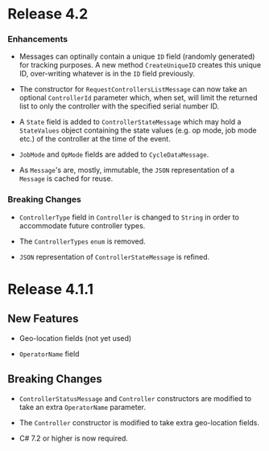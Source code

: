 Release 4.2
===========

### Enhancements

- Messages can optinally contain a unique `ID` field (randomly
  generated) for tracking purposes. A new method `CreateUniqueID`
  creates this unique ID, over-writing whatever is in the `ID`
  field previously.

- The constructor for `RequestControllersListMessage` can now take
  an optional `ControllerId` parameter which, when set, will limit
  the returned list to only the controller with the specified serial
  number ID.

- A `State` field is added to `ControllerStateMessage` which may
  hold a `StateValues` object containing the state values
  (e.g. op mode, job mode etc.) of the controller at the time
  of the event.

- `JobMode` and `OpMode` fields are added to `CycleDataMessage`.

- As `Message`'s are, mostly, immutable, the `JSON` representation
  of a `Message` is cached for reuse.

### Breaking Changes

- `ControllerType` field in `Controller` is changed to `String` in
  order to accommodate future controller types. 
  
- The `ControllerTypes` `enum` is removed.

- `JSON` representation of `ControllerStateMessage` is refined.


Release 4.1.1
=============

## New Features

* Geo-location fields (not yet used)

* `OperatorName` field

## Breaking Changes

* `ControllerStatusMessage` and `Controller` constructors are modified to take an extra `OperatorName` parameter.

* The `Controller` constructor is modified to take extra geo-location fields.

* C# 7.2 or higher is now required.


